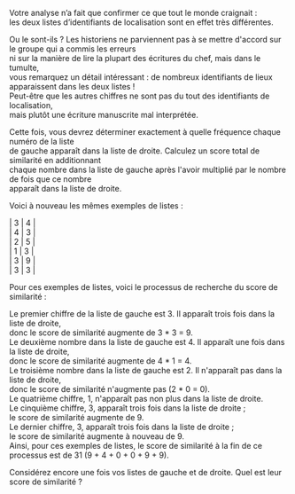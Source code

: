 Votre analyse n’a fait que confirmer ce que tout le monde craignait :  
les deux listes d’identifiants de localisation sont en effet très différentes.

Ou le sont-ils ?
Les historiens ne parviennent pas à se mettre d'accord sur le groupe qui a commis les erreurs  
ni sur la manière de lire la plupart des écritures du chef, mais dans le tumulte,  
vous remarquez un détail intéressant : de nombreux identifiants de lieux apparaissent dans les deux listes !  
Peut-être que les autres chiffres ne sont pas du tout des identifiants de localisation,  
mais plutôt une écriture manuscrite mal interprétée.

Cette fois, vous devrez déterminer exactement à quelle fréquence chaque numéro de la liste  
de gauche apparaît dans la liste de droite. Calculez un score total de similarité en additionnant  
chaque nombre dans la liste de gauche après l'avoir multiplié par le nombre de fois que ce nombre  
apparaît dans la liste de droite.

Voici à nouveau les mêmes exemples de listes :

| 3 | 4 |  
| 4 | 3 |  
| 2 | 5 |  
| 1 | 3 |  
| 3 | 9 |  
| 3 | 3 |  

Pour ces exemples de listes, voici le processus de recherche du score de similarité :

Le premier chiffre de la liste de gauche est 3. Il apparaît trois fois dans la liste de droite,  
donc le score de similarité augmente de 3 * 3 = 9.  
Le deuxième nombre dans la liste de gauche est 4. Il apparaît une fois dans la liste de droite,  
donc le score de similarité augmente de 4 * 1 = 4.  
Le troisième nombre dans la liste de gauche est 2. Il n'apparaît pas dans la liste de droite,  
donc le score de similarité n'augmente pas (2 * 0 = 0).  
Le quatrième chiffre, 1, n'apparaît pas non plus dans la liste de droite.  
Le cinquième chiffre, 3, apparaît trois fois dans la liste de droite ;  
le score de similarité augmente de 9.  
Le dernier chiffre, 3, apparaît trois fois dans la liste de droite ;  
le score de similarité augmente à nouveau de 9.  
Ainsi, pour ces exemples de listes, le score de similarité à la fin de ce processus est de 31 (9 + 4 + 0 + 0 + 9 + 9).

Considérez encore une fois vos listes de gauche et de droite. Quel est leur score de similarité ?
